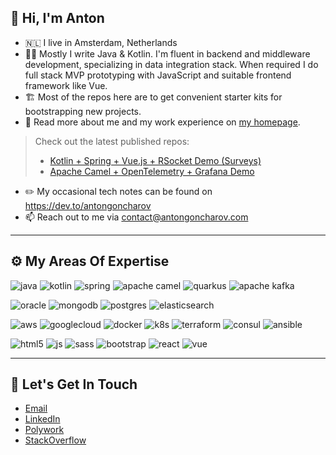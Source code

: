 ## 👋 Hi, I'm Anton

- 🇳🇱 I live in Amsterdam, Netherlands
- 👨‍💻 Mostly I write Java & Kotlin. I'm fluent in backend and middleware development, specializing in data integration stack. 
When required I do full stack MVP prototyping with JavaScript and suitable frontend framework like Vue.
- 🏗 Most of the repos here are to get convenient starter kits for bootstrapping new projects.
- 👀 Read more about me and my work experience on [my homepage](https://antongoncharov.com/work).
 
 > Check out the latest published repos: 
 > - [Kotlin + Spring + Vue.js + RSocket Demo (Surveys)](https://github.com/anton-goncharov/kotlin-vue-surveys-demo)
 > - [Apache Camel + OpenTelemetry + Grafana Demo](https://github.com/anton-goncharov/camel-opentelemetry-grafana-demo)
- ✏️ My occasional tech notes can be found on https://dev.to/antongoncharov 
- 📫 Reach out to me via contact@antongoncharov.com
___

## ⚙️ My Areas Of Expertise

![java](https://img.shields.io/badge/java%20-%23326ce5.svg?&style=for-the-badge&logo=java&logoColor=white)
![kotlin](https://img.shields.io/badge/kotlin-%230095D5.svg?&style=for-the-badge&logo=kotlin&logoColor=white)
![spring](https://img.shields.io/badge/spring-%236DB33F.svg?&style=for-the-badge&logo=spring&logoColor=white)
![apache camel](https://img.shields.io/badge/camel-%23EC6813.svg?&style=for-the-badge&logo=ocaml&logoColor=white)
![quarkus](https://img.shields.io/badge/quarkus-%234695EB.svg?&style=for-the-badge&logo=quarkus&logoColor=white)
![apache kafka](https://img.shields.io/badge/kafka-%23231F20.svg?&style=for-the-badge&logo=apache-kafka&logoColor=white)

![oracle](https://img.shields.io/badge/oracle-%23F00000.svg?&style=for-the-badge&logo=oracle&logoColor=white)
![mongodb](https://img.shields.io/badge/MongoDB-%234ea94b.svg?&style=for-the-badge&logo=mongodb&logoColor=white)
![postgres](https://img.shields.io/badge/postgres-%23316192.svg?&style=for-the-badge&logo=postgresql&logoColor=white)
![elasticsearch](https://img.shields.io/badge/-ElasticSearch-005571?style=for-the-badge&logo=elasticsearch)

![aws](https://img.shields.io/badge/AWS-%23FF9900.svg?&style=for-the-badge&logo=amazon-aws&logoColor=white)
![googlecloud](https://img.shields.io/badge/GoogleCloud-%234285F4.svg?&style=for-the-badge&logo=google-cloud&logoColor=white)
![docker](https://img.shields.io/badge/docker-%230db7ed.svg?&style=for-the-badge&logo=docker&logoColor=white)
![k8s](https://img.shields.io/badge/kubernetes%20-%23326ce5.svg?&style=for-the-badge&logo=kubernetes&logoColor=white)
![terraform](https://img.shields.io/badge/terraform-%235835CC.svg?&style=for-the-badge&logo=terraform&logoColor=white)
![consul](https://img.shields.io/badge/consul-%23CA2171.svg?&style=for-the-badge&logo=consul&logoColor=white)
![ansible](https://img.shields.io/badge/ansible-%231A1918.svg?&style=for-the-badge&logo=ansible&logoColor=white)

![html5](https://img.shields.io/badge/html5-%23E34F26.svg?&style=for-the-badge&logo=html5&logoColor=white)
![js](https://img.shields.io/badge/javascript-%23323330.svg?&style=for-the-badge&logo=javascript&logoColor=%23F7DF1E)
![sass](https://img.shields.io/badge/SASS-hotpink.svg?&style=for-the-badge&logo=SASS&logoColor=white)
![bootstrap](https://img.shields.io/badge/bootstrap-%23563D7C.svg?&style=for-the-badge&logo=bootstrap&logoColor=white)
![react](https://img.shields.io/badge/react-%2320232a.svg?&style=for-the-badge&logo=react&logoColor=%2361DAFB)
![vue](https://img.shields.io/badge/vuejs-%2335495e.svg?&style=for-the-badge&logo=vue.js&logoColor=%234FC08D)

___

## 🤝 Let's Get In Touch

- [Email](mailto:contact@antongoncharov.com)
- [LinkedIn](https://www.linkedin.com/in/antongoncharov/)
- [Polywork](https://polywork.com/antongoncharov)
- [StackOverflow](https://stackoverflow.com/users/2173500/anton-goncharov)

<!---
anton-goncharov/anton-goncharov is a ✨ special ✨ repository because its `README.md` (this file) appears on your GitHub profile.
You can click the Preview link to take a look at your changes.
--->
